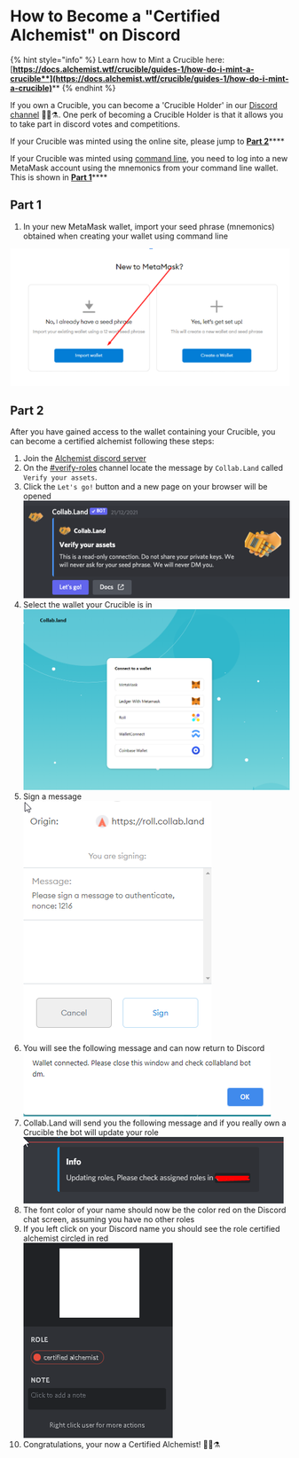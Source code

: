 # How to Become a "Certified Alchemist" on Discord

{% hint style="info" %}
Learn how to Mint a Crucible here: [**https://docs.alchemist.wtf/crucible/guides-1/how-do-i-mint-a-crucible**](https://docs.alchemist.wtf/crucible/guides-1/how-do-i-mint-a-crucible)****
{% endhint %}

If you own a Crucible, you can become a 'Crucible Holder' in our [Discord channel](https://discord.com/invite/qWQQMMKjKe) 🧙‍♂️⚗️. One perk of becoming a Crucible Holder is that it allows you to take part in discord votes and competitions.

If your Crucible was minted using the online site, please jump to [**Part 2**](how-to-become-a-certified-alchemist-on-discord.md#part-2)****

If your Crucible was minted using [command line](https://github.com/alchemistcoin/alchemist), you need to log into a new MetaMask account using the mnemonics from your command line wallet. This is shown in [**Part 1**](how-to-become-a-certified-alchemist-on-discord.md#part-1)****

## **Part 1**

1. In your new MetaMask wallet, import your seed phrase (mnemonics) obtained when creating your wallet using command line &#x20;

![](.gitbook/assets/4rxfjzs.png)

## **Part 2**

After you have gained access to the wallet containing your Crucible, you can become a certified alchemist following these steps:

1. Join the [Alchemist discord server](https://discord.alchemist.wtf)
2. On the [#verify-roles](https://discord.gg/hsSH5gB4c4) channel locate the message by `Collab.Land` called `Verify your assets`.
3. Click the `Let's go!` button and a new page on your browser will be opened ![](<.gitbook/assets/Screenshot 2022-03-15 at 23.58.32.png>)
4. Select the wallet your Crucible is in\
   ![](.gitbook/assets/y4bxisj.png)
5. Sign a message\
   ![](.gitbook/assets/nf29cfo.png)
6. You will see the following message and can now return to Discord\
   ![](.gitbook/assets/wvielt9.png)
7. Collab.Land will send you the following message and if you really own a Crucible the bot will update your role\
   ![](.gitbook/assets/1ummipm.png)
8. The font color of your name should now be the color red on the Discord chat screen, assuming you have no other roles
9. If you left click on your Discord name you should see the role certified alchemist circled in red\
   ![](.gitbook/assets/kto91q1.png)
10. Congratulations, your now a Certified Alchemist! 🧙‍♂️⚗️

